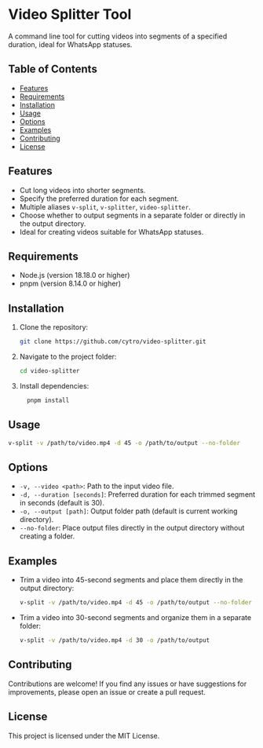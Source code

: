 # Video Splitter Tool

A command line tool for cutting videos into segments of a specified duration, ideal for WhatsApp statuses.

## Table of Contents

- [Features](#features)
- [Requirements](#requirements)
- [Installation](#installation)
- [Usage](#usage)
- [Options](#options)
- [Examples](#examples)
- [Contributing](#contributing)
- [License](#license)

## Features

- Cut long videos into shorter segments.
- Specify the preferred duration for each segment.
- Multiple aliases `v-split`, `v-splitter`, `video-splitter`.
- Choose whether to output segments in a separate folder or directly in the output directory.
- Ideal for creating videos suitable for WhatsApp statuses.

## Requirements

- Node.js (version 18.18.0 or higher)
- pnpm (version 8.14.0 or higher)

## Installation

1. Clone the repository:

   ```bash
   git clone https://github.com/cytro/video-splitter.git
   ```

2. Navigate to the project folder:

   ```bash
   cd video-splitter
   ```

3. Install dependencies:

   ```bash
     pnpm install
   ```

## Usage

```bash
v-split -v /path/to/video.mp4 -d 45 -o /path/to/output --no-folder
```

## Options

- `-v, --video <path>`: Path to the input video file.
- `-d, --duration [seconds]`: Preferred duration for each trimmed segment in seconds (default is 30).
- `-o, --output [path]`: Output folder path (default is current working directory).
- `--no-folder`: Place output files directly in the output directory without creating a folder.

## Examples

- Trim a video into 45-second segments and place them directly in the output directory:

  ```bash
  v-split -v /path/to/video.mp4 -d 45 -o /path/to/output --no-folder
  ```

- Trim a video into 30-second segments and organize them in a separate folder:

  ```bash
  v-split -v /path/to/video.mp4 -d 30 -o /path/to/output
  ```

## Contributing

Contributions are welcome! If you find any issues or have suggestions for improvements, please open an issue or create a pull request.

## License

This project is licensed under the MIT License.
